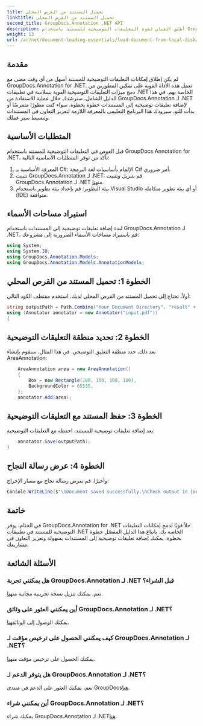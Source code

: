 ```yaml
---
title: تحميل المستند من القرص المحلي
linktitle: تحميل المستند من القرص المحلي
second_title: GroupDocs.Annotation .NET API
description: أطلق العنان لقوة التعليقات التوضيحية للمستند باستخدام GroupDocs.Annotation لـ .NET. قم بدمج ميزات التعليقات التوضيحية بسلاسة في تطبيقات .NET الخاصة بك.
weight: 13
url: /ar/net/document-loading-essentials/load-document-from-local-disk/
---
```

## مقدمة
لم يكن إطلاق إمكانات التعليقات التوضيحية للمستند أسهل من أي وقت مضى مع GroupDocs.Annotation for .NET. تعمل هذه الأداة القوية على تمكين المطورين من دمج ميزات التعليقات التوضيحية القوية بسلاسة في تطبيقات .NET الخاصة بهم. في هذا الدليل الشامل، سنرشدك خلال عملية الاستفادة من GroupDocs.Annotation لـ .NET لإضافة تعليقات توضيحية إلى المستندات خطوة بخطوة. سواء كنت مطورًا متمرسًا أو بدأت للتو، سيزودك هذا البرنامج التعليمي بالمعرفة اللازمة لتعزيز التعاون في المستندات وتبسيط سير عملك.
## المتطلبات الأساسية
قبل الغوص في التعليقات التوضيحية للمستند باستخدام GroupDocs.Annotation for .NET، تأكد من توفر المتطلبات الأساسية التالية:
1. المعرفة الأساسية بـ C#: الإلمام بأساسيات لغة البرمجة C# أمر ضروري.
2. تثبيت GroupDocs.Annotation لـ .NET: قم بتنزيل وتثبيت GroupDocs.Annotation لـ .NET من[هنا](https://releases.groupdocs.com/annotation/net/).
3. بيئة التطوير: قم بإعداد بيئة تطوير باستخدام Visual Studio أو أي بيئة تطوير متكاملة (IDE) متوافقة.

## استيراد مساحات الأسماء
لبدء إضافة تعليقات توضيحية إلى المستندات باستخدام GroupDocs.Annotation لـ .NET، قم باستيراد مساحات الأسماء الضرورية إلى مشروعك:
```csharp
using System;
using System.IO;
using GroupDocs.Annotation.Models;
using GroupDocs.Annotation.Models.AnnotationModels;
```

## الخطوة 1: تحميل المستند من القرص المحلي
أولاً، تحتاج إلى تحميل المستند من القرص المحلي لديك. استخدم مقتطف الكود التالي:
```csharp
string outputPath = Path.Combine("Your Document Directory", "result" + Path.GetExtension("input.pdf"));
using (Annotator annotator = new Annotator("input.pdf"))
{
```
## الخطوة 2: تحديد منطقة التعليقات التوضيحية
بعد ذلك، حدد منطقة التعليق التوضيحي. في هذا المثال، سنقوم بإنشاء AreaAnnotation:
```csharp
    AreaAnnotation area = new AreaAnnotation()
    {
        Box = new Rectangle(100, 100, 100, 100),
        BackgroundColor = 65535,
    };
    annotator.Add(area);
```
## الخطوة 3: حفظ المستند مع التعليقات التوضيحية
بعد إضافة تعليقات توضيحية للمستند، احفظه مع التعليقات التوضيحية:
```csharp
    annotator.Save(outputPath);
}
```
## الخطوة 4: عرض رسالة النجاح
وأخيرًا، قم بعرض رسالة نجاح مع مسار الإخراج:
```csharp
Console.WriteLine($"\nDocument saved successfully.\nCheck output in {outputPath}.");
```

## خاتمة
في الختام، يوفر GroupDocs.Annotation for .NET حلاً قويًا لدمج إمكانات التعليقات التوضيحية للمستند في تطبيقات .NET الخاصة بك. باتباع هذا الدليل المفصّل خطوة بخطوة، يمكنك إضافة تعليقات توضيحية إلى المستندات بسهولة وتعزيز التعاون في مشاريعك.
## الأسئلة الشائعة
### هل يمكنني تجربة GroupDocs.Annotation لـ .NET قبل الشراء؟
 نعم، يمكنك تنزيل نسخة تجريبية مجانية من[هنا](https://releases.groupdocs.com/).
### أين يمكنني العثور على وثائق GroupDocs.Annotation لـ .NET؟
 يمكنك الوصول إلى الوثائق[هنا](https://tutorials.groupdocs.com/annotation/net/).
### كيف يمكنني الحصول على ترخيص مؤقت لـ GroupDocs.Annotation لـ .NET؟
 يمكنك الحصول على ترخيص مؤقت من[هنا](https://purchase.groupdocs.com/temporary-license/).
### هل يتوفر الدعم لـ GroupDocs.Annotation لـ .NET؟
 نعم، يمكنك العثور على الدعم في منتدى GroupDocs[هنا](https://forum.groupdocs.com/c/annotation/10).
### أين يمكنني شراء GroupDocs.Annotation لـ .NET؟
 يمكنك شراء GroupDocs.Annotation لـ .NET[هنا](https://purchase.groupdocs.com/buy).